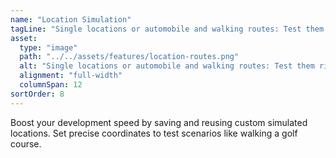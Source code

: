 ```yaml
---
name: "Location Simulation"
tagLine: "Single locations or automobile and walking routes: Test them right in the Simulator"
asset:
  type: "image"
  path: "../../assets/features/location-routes.png"
  alt: "Single locations or automobile and walking routes: Test them right in the Simulator."
  alignment: "full-width"
  columnSpan: 12
sortOrder: 8
---
```


Boost your development speed by saving and reusing custom simulated locations. Set precise coordinates to test scenarios like walking a golf course.

